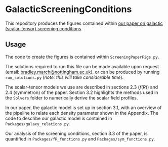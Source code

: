 # GalacticScreeningConditions

This repository produces the figures contained within [our paper on galactic (scalar-tensor) screening conditions](https://arxiv.org/abs/2310.19955). 

## Usage

The code to create the figures is contained within ```ScreeningPaperFigs.py.```

The solutions required to run this file can be made available upon request (email: bradley.march@nottingham.ac.uk), or can be produced by running ```run_solutions.py``` (*note: this will take considerable time*).

The scalar-tensor models we use are described in sections 2.3 ($f(R)$) and 2.4 (symmetron) of the paper.
Section 3.2 highlights the methods used in the ```Solvers``` folder to numerically derive the scalar field profiles.

In our paper, the galactic model is set up in section 3.1, with an overview of the pipeline to relate each density parameter shown in the Appendix. The code to describe our galactic model is contained in ```Packages/galaxy_relations.py```. 

Our analysis of the screening conditions, section 3.3 of the paper, is quantified in ```Packages/fR_functions.py``` and ```Packages/sym_functions.py```. 




